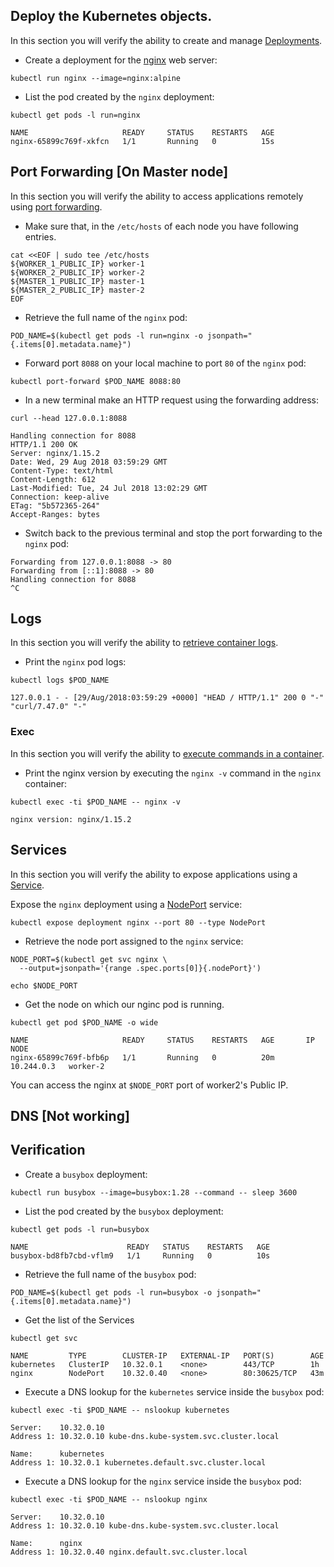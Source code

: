 ## Deploy the Kubernetes objects. 
In this section you will verify the ability to create and manage [Deployments](https://kubernetes.io/docs/concepts/workloads/controllers/deployment/).

- Create a deployment for the [nginx](https://nginx.org/en/) web server:

```command
kubectl run nginx --image=nginx:alpine
```

- List the pod created by the `nginx` deployment:

```command
kubectl get pods -l run=nginx
```
```
NAME                     READY     STATUS    RESTARTS   AGE
nginx-65899c769f-xkfcn   1/1       Running   0          15s
```

## Port Forwarding [On Master node]

In this section you will verify the ability to access applications remotely using [port forwarding](https://kubernetes.io/docs/tasks/access-application-cluster/port-forward-access-application-cluster/).

- Make sure that, in the `/etc/hosts` of each node you have following entries.

```command
cat <<EOF | sudo tee /etc/hosts
${WORKER_1_PUBLIC_IP} worker-1
${WORKER_2_PUBLIC_IP} worker-2
${MASTER_1_PUBLIC_IP} master-1 
${MASTER_2_PUBLIC_IP} master-2 
EOF
```

- Retrieve the full name of the `nginx` pod:

```command
POD_NAME=$(kubectl get pods -l run=nginx -o jsonpath="{.items[0].metadata.name}")
```

- Forward port `8088` on your local machine to port `80` of the `nginx` pod:

```command
kubectl port-forward $POD_NAME 8088:80
```


- In a new terminal make an HTTP request using the forwarding address:

```command
curl --head 127.0.0.1:8088
```
```
Handling connection for 8088
HTTP/1.1 200 OK
Server: nginx/1.15.2
Date: Wed, 29 Aug 2018 03:59:29 GMT
Content-Type: text/html
Content-Length: 612
Last-Modified: Tue, 24 Jul 2018 13:02:29 GMT
Connection: keep-alive
ETag: "5b572365-264"
Accept-Ranges: bytes
```

- Switch back to the previous terminal and stop the port forwarding to the `nginx` pod:

```
Forwarding from 127.0.0.1:8088 -> 80
Forwarding from [::1]:8088 -> 80
Handling connection for 8088
^C
```

## Logs

In this section you will verify the ability to [retrieve container logs](https://kubernetes.io/docs/concepts/cluster-administration/logging/).

- Print the `nginx` pod logs:

```command
kubectl logs $POD_NAME
```
```
127.0.0.1 - - [29/Aug/2018:03:59:29 +0000] "HEAD / HTTP/1.1" 200 0 "-" "curl/7.47.0" "-"
```

### Exec

In this section you will verify the ability to [execute commands in a container](https://kubernetes.io/docs/tasks/debug-application-cluster/get-shell-running-container/#running-individual-commands-in-a-container).

- Print the nginx version by executing the `nginx -v` command in the `nginx` container:

```command
kubectl exec -ti $POD_NAME -- nginx -v
```
```
nginx version: nginx/1.15.2
```

## Services

In this section you will verify the ability to expose applications using a [Service](https://kubernetes.io/docs/concepts/services-networking/service/).

Expose the `nginx` deployment using a [NodePort](https://kubernetes.io/docs/concepts/services-networking/service/#type-nodeport) service:

```command
kubectl expose deployment nginx --port 80 --type NodePort
```

- Retrieve the node port assigned to the `nginx` service:

```command
NODE_PORT=$(kubectl get svc nginx \
  --output=jsonpath='{range .spec.ports[0]}{.nodePort}')
  
echo $NODE_PORT  
```      

- Get the node on which our nginc pod is running.

```command
kubectl get pod $POD_NAME -o wide
```
```
NAME                     READY     STATUS    RESTARTS   AGE       IP           NODE
nginx-65899c769f-bfb6p   1/1       Running   0          20m       10.244.0.3   worker-2
```
You can access the nginx at `$NODE_PORT` port of worker2's Public IP.


## DNS [Not working]

## Verification

- Create a `busybox` deployment:

```command
kubectl run busybox --image=busybox:1.28 --command -- sleep 3600
```

- List the pod created by the `busybox` deployment:

```command
kubectl get pods -l run=busybox
```
```
NAME                      READY   STATUS    RESTARTS   AGE
busybox-bd8fb7cbd-vflm9   1/1     Running   0          10s
```

- Retrieve the full name of the `busybox` pod:

```command
POD_NAME=$(kubectl get pods -l run=busybox -o jsonpath="{.items[0].metadata.name}")
```

- Get the list of the Services

```command
kubectl get svc
```
```
NAME         TYPE        CLUSTER-IP   EXTERNAL-IP   PORT(S)        AGE
kubernetes   ClusterIP   10.32.0.1    <none>        443/TCP        1h
nginx        NodePort    10.32.0.40   <none>        80:30625/TCP   43m
```

- Execute a DNS lookup for the `kubernetes` service inside the `busybox` pod:

```command
kubectl exec -ti $POD_NAME -- nslookup kubernetes
```
```
Server:    10.32.0.10
Address 1: 10.32.0.10 kube-dns.kube-system.svc.cluster.local

Name:      kubernetes
Address 1: 10.32.0.1 kubernetes.default.svc.cluster.local

```

- Execute a DNS lookup for the `nginx` service inside the `busybox` pod:

```command
kubectl exec -ti $POD_NAME -- nslookup nginx
```
```
Server:    10.32.0.10
Address 1: 10.32.0.10 kube-dns.kube-system.svc.cluster.local

Name:      nginx
Address 1: 10.32.0.40 nginx.default.svc.cluster.local
```
